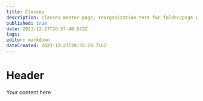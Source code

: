 ```yaml
---
title: Classes
description: classes master page, reorganization test for folder/page parentage
published: true
date: 2023-12-27T20:57:48.672Z
tags: 
editor: markdown
dateCreated: 2023-12-27T20:55:29.716Z
---
```


# Header
Your content here